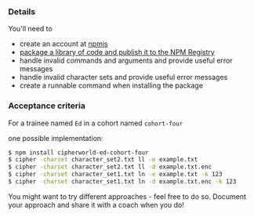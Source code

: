 ### Details

You'll need to
- create an account at [npmjs](https://www.npmjs.com/signup)
- [package a library of code and publish it to the NPM Registry](https://docs.npmjs.com/packages-and-modules)
- handle invalid commands and arguments and provide useful error messages
- handle invalid character sets and provide useful error messages
- create a runnable command when installing the package

### Acceptance criteria

For a trainee named `Ed` in a cohort named `cohort-four`

one possible implementation:
```sh
$ npm install cipherworld-ed-cohort-four
$ cipher -charset character_set2.txt ll -e example.txt
$ cipher -charset character_set2.txt ll -d example.txt.enc
$ cipher -charset character_set1.txt ln -e example.txt -k 123
$ cipher -charset character_set1.txt ln -d example.txt.enc -k 123
```

You might want to try different approaches - feel free to do so. Document your approach and share it with a coach when you do!
